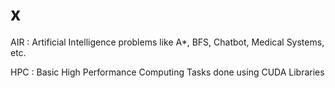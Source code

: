 # x

AIR : Artificial Intelligence problems like A*, BFS, Chatbot, Medical Systems, etc.

HPC : Basic High Performance Computing Tasks done using CUDA Libraries
